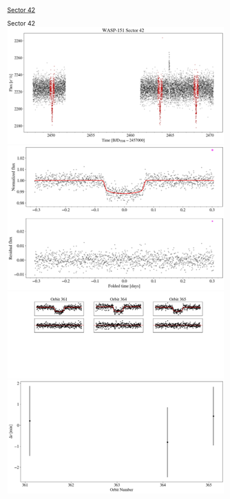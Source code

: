 [Sector 42](#sector42)

<a name = "sector42"></a>
Sector 42
![alt text](/tt/WASP-151_Sector_42/WASP-151_Sector_42_a_TimeSeries.png)
![alt text](/tt/WASP-151_Sector_42/WASP-151_Sector_42_b_FoldedLightCurve.png)
![alt text](/tt/WASP-151_Sector_42/WASP-151_Sector_42_b_IndividualTransitsWithFit.png)
![alt text](/tt/WASP-151_Sector_42/WASP-151_Sector_42_c_TimingResiduals.png)

